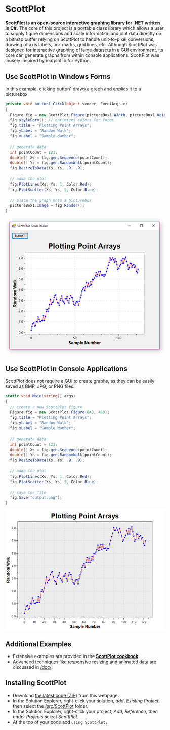 # ScottPlot

**ScottPlot is an open-source interactive graphing library for .NET written in C#.** The core of this project is a portable class library which allows a user to supply figure dimensions and scale information and plot data directly on a bitmap buffer relying on ScottPlot to handle unit-to-pixel conversions, drawing of axis labels, tick marks, grid lines, etc. Although ScottPlot was designed for interactive graphing of large datasets in a GUI environment, its core can generate graphs from within console applications. ScottPlot was loosely inspired by matplotlib for Python.

## Use ScottPlot in Windows Forms
In this example, clicking button1 draws a graph and applies it to a picturebox.

```C#
private void button1_Click(object sender, EventArgs e)
{
  Figure fig = new ScottPlot.Figure(pictureBox1.Width, pictureBox1.Height);
  fig.styleForm(); // optimizes colors for forms
  fig.title = "Plotting Point Arrays";
  fig.yLabel = "Random Walk";
  fig.xLabel = "Sample Number";

  // generate data
  int pointCount = 123;
  double[] Xs = fig.gen.Sequence(pointCount);
  double[] Ys = fig.gen.RandomWalk(pointCount);
  fig.ResizeToData(Xs, Ys, .9, .9);

  // make the plot
  fig.PlotLines(Xs, Ys, 1, Color.Red);
  fig.PlotScatter(Xs, Ys, 5, Color.Blue);
  
  // place the graph onto a picturebox
  pictureBox1.Image = fig.Render();
}
```

![](/doc/screenshots/picturebox.png)

## Use ScottPlot in Console Applications
ScottPlot does not require a GUI to create graphs, as they can be easily saved as BMP, JPG, or PNG files.

```C#
static void Main(string[] args)
{
  // create a new ScottPlot figure
  Figure fig = new ScottPlot.Figure(640, 480);
  fig.title = "Plotting Point Arrays";
  fig.yLabel = "Random Walk";
  fig.xLabel = "Sample Number";

  // generate data
  int pointCount = 123;
  double[] Xs = fig.gen.Sequence(pointCount);
  double[] Ys = fig.gen.RandomWalk(pointCount);
  fig.ResizeToData(Xs, Ys, .9, .9);

  // make the plot
  fig.PlotLines(Xs, Ys, 1, Color.Red);
  fig.PlotScatter(Xs, Ys, 5, Color.Blue);

  // save the file
  fig.Save("output.png");
}
```

![](/doc/screenshots/console.png)

## Additional Examples
* Extensive examples are provided in the **[ScottPlot cookbook](/doc/cookbook)**
* Advanced techniques like responsive resizing and animated data are discussed in [/doc/](/doc).

## Installing ScottPlot
* Download [the latest code (ZIP)](https://github.com/swharden/ScottPlot/archive/master.zip) from this webpage.
* In the Solution Explorer, right-click your solution, _add_, _Existing Project_, then select the [/src/ScottPlot](/src/ScottPlot) folder.
* In the Solution Explorer, right-click your project, _Add_, _Reference_, then under _Projects_ select _ScottPlot_.
* At the top of your code add `using ScottPlot;`

